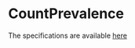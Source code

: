 # CountPrevalence

The specifications are available [here](https://github.com/IMI-ConcePTION/CountPrevalence/wiki)
